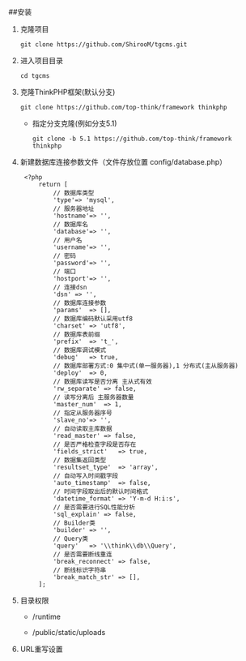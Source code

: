 ##安装

1. 克隆项目

   `git clone https://github.com/ShirooM/tgcms.git`
2. 进入项目目录

	`cd tgcms`

3. 克隆ThinkPHP框架(默认分支)

	`git clone https://github.com/top-think/framework thinkphp`

	* 指定分支克隆(例如分支5.1)

		`git clone -b 5.1 https://github.com/top-think/framework thinkphp`

4. 新建数据库连接参数文件（文件存放位置 config/database.php）

	    <?php
	    	return [
		    	// 数据库类型
		    	'type'=> 'mysql',
		    	// 服务器地址
		    	'hostname'=> '',
		    	// 数据库名
		    	'database'=> '',
		    	// 用户名
		    	'username'=> '',
		    	// 密码
		    	'password'=> '',
		    	// 端口
		    	'hostport'=> '',
		    	// 连接dsn
		    	'dsn' => '',
		    	// 数据库连接参数
		    	'params'  => [],
		    	// 数据库编码默认采用utf8
		    	'charset' => 'utf8',
		    	// 数据库表前缀
		    	'prefix'  => 't_',
		    	// 数据库调试模式
		    	'debug'   => true,
		    	// 数据库部署方式:0 集中式(单一服务器),1 分布式(主从服务器)
		    	'deploy'  => 0,
		    	// 数据库读写是否分离 主从式有效
		    	'rw_separate' => false,
		    	// 读写分离后 主服务器数量
		    	'master_num'  => 1,
		    	// 指定从服务器序号
		    	'slave_no'=> '',
		    	// 自动读取主库数据
		    	'read_master' => false,
		    	// 是否严格检查字段是否存在
		    	'fields_strict'   => true,
		    	// 数据集返回类型
		    	'resultset_type'  => 'array',
		    	// 自动写入时间戳字段
		    	'auto_timestamp'  => false,
		    	// 时间字段取出后的默认时间格式
		    	'datetime_format' => 'Y-m-d H:i:s',
		    	// 是否需要进行SQL性能分析
		    	'sql_explain' => false,
		    	// Builder类
		    	'builder' => '',
		    	// Query类
		    	'query'   => '\\think\\db\\Query',
		    	// 是否需要断线重连
		    	'break_reconnect' => false,
		    	// 断线标识字符串
		    	'break_match_str' => [],
	    	];

	
5. 目录权限

	* /runtime

	* /public/static/uploads

6. URL重写设置
